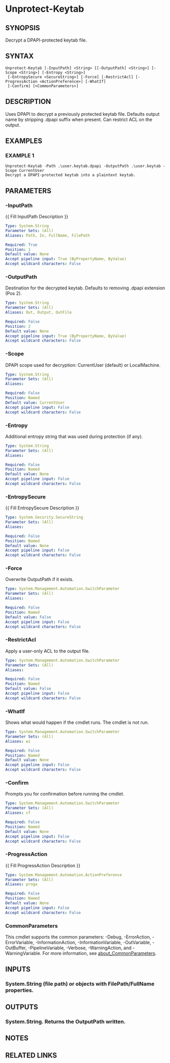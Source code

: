 ﻿---
external help file: STKeytab-help.xml
Module Name: STKeytab
online version:
schema: 2.0.0
---

# Unprotect-Keytab

## SYNOPSIS
Decrypt a DPAPI-protected keytab file.

## SYNTAX

```
Unprotect-Keytab [-InputPath] <String> [[-OutputPath] <String>] [-Scope <String>] [-Entropy <String>]
 [-EntropySecure <SecureString>] [-Force] [-RestrictAcl] [-ProgressAction <ActionPreference>] [-WhatIf]
 [-Confirm] [<CommonParameters>]
```

## DESCRIPTION
Uses DPAPI to decrypt a previously protected keytab file.
Defaults output name by
stripping .dpapi suffix when present.
Can restrict ACL on the output.

## EXAMPLES

### EXAMPLE 1
```
Unprotect-Keytab -Path .\user.keytab.dpapi -OutputPath .\user.keytab -Scope CurrentUser
Decrypt a DPAPI-protected keytab into a plaintext keytab.
```

## PARAMETERS

### -InputPath
{{ Fill InputPath Description }}

```yaml
Type: System.String
Parameter Sets: (All)
Aliases: Path, In, FullName, FilePath

Required: True
Position: 1
Default value: None
Accept pipeline input: True (ByPropertyName, ByValue)
Accept wildcard characters: False
```

### -OutputPath
Destination for the decrypted keytab.
Defaults to removing .dpapi extension (Pos 2).

```yaml
Type: System.String
Parameter Sets: (All)
Aliases: Out, Output, OutFile

Required: False
Position: 2
Default value: None
Accept pipeline input: True (ByPropertyName, ByValue)
Accept wildcard characters: False
```

### -Scope
DPAPI scope used for decryption: CurrentUser (default) or LocalMachine.

```yaml
Type: System.String
Parameter Sets: (All)
Aliases:

Required: False
Position: Named
Default value: CurrentUser
Accept pipeline input: False
Accept wildcard characters: False
```

### -Entropy
Additional entropy string that was used during protection (if any).

```yaml
Type: System.String
Parameter Sets: (All)
Aliases:

Required: False
Position: Named
Default value: None
Accept pipeline input: False
Accept wildcard characters: False
```

### -EntropySecure
{{ Fill EntropySecure Description }}

```yaml
Type: System.Security.SecureString
Parameter Sets: (All)
Aliases:

Required: False
Position: Named
Default value: None
Accept pipeline input: False
Accept wildcard characters: False
```

### -Force
Overwrite OutputPath if it exists.

```yaml
Type: System.Management.Automation.SwitchParameter
Parameter Sets: (All)
Aliases:

Required: False
Position: Named
Default value: False
Accept pipeline input: False
Accept wildcard characters: False
```

### -RestrictAcl
Apply a user-only ACL to the output file.

```yaml
Type: System.Management.Automation.SwitchParameter
Parameter Sets: (All)
Aliases:

Required: False
Position: Named
Default value: False
Accept pipeline input: False
Accept wildcard characters: False
```

### -WhatIf
Shows what would happen if the cmdlet runs.
The cmdlet is not run.

```yaml
Type: System.Management.Automation.SwitchParameter
Parameter Sets: (All)
Aliases: wi

Required: False
Position: Named
Default value: None
Accept pipeline input: False
Accept wildcard characters: False
```

### -Confirm
Prompts you for confirmation before running the cmdlet.

```yaml
Type: System.Management.Automation.SwitchParameter
Parameter Sets: (All)
Aliases: cf

Required: False
Position: Named
Default value: None
Accept pipeline input: False
Accept wildcard characters: False
```

### -ProgressAction
{{ Fill ProgressAction Description }}

```yaml
Type: System.Management.Automation.ActionPreference
Parameter Sets: (All)
Aliases: proga

Required: False
Position: Named
Default value: None
Accept pipeline input: False
Accept wildcard characters: False
```

### CommonParameters
This cmdlet supports the common parameters: -Debug, -ErrorAction, -ErrorVariable, -InformationAction, -InformationVariable, -OutVariable, -OutBuffer, -PipelineVariable, -Verbose, -WarningAction, and -WarningVariable. For more information, see [about_CommonParameters](http://go.microsoft.com/fwlink/?LinkID=113216).

## INPUTS

### System.String (file path) or objects with FilePath/FullName properties.
## OUTPUTS

### System.String. Returns the OutputPath written.
## NOTES

## RELATED LINKS
